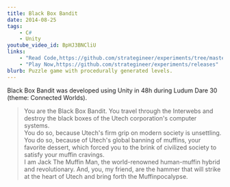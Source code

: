 ```yaml
---
title: Black Box Bandit
date: 2014-08-25
tags:
    - C#
    - Unity
youtube_video_id: BpHJ3BNCliU
links:
    - "Read Code,https://github.com/strategineer/experiments/tree/master/2014/08/ludum-dare-30"
    - "Play Now,https://github.com/strategineer/experiments/releases"
blurb: Puzzle game with procedurally generated levels.
---
```

Black Box Bandit was developed using Unity in 48h during Ludum Dare 30 (theme: Connected Worlds).

<blockquote class="blockquote">
You are the Black Box Bandit. You travel through the Interwebs and destroy the black boxes of the Utech corporation's computer systems. <BR>
You do so, because Utech's firm grip on modern society is unsettling. You do so, because of Utech's global banning of muffins, your favorite dessert, which forced you to the brink of civilized society to satisfy your muffin cravings. <BR>
I am Jack The Muffin Man, the world-renowned human-muffin hybrid and revolutionary. And, you, my friend, are the hammer that will strike at the heart of Utech and bring forth the Muffinpocalypse. <BR>
</blockquote>
